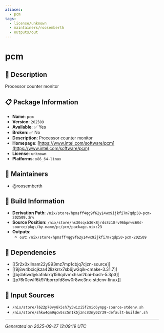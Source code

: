 ```yaml
---
aliases:
  - pcm
tags:
  - license/unknown
  - maintainers/roosemberth
  - outputs/out
---
```


# pcm

## 📝 Description

Processor counter monitor

## 📋 Package Information

- **Name**: `pcm`
- **Version**: `202509`
- **Available**: ✅ Yes
- **Broken**: ✅ No
- **Description**: Processor counter monitor
- **Homepage**: [https://www.intel.com/software/pcm](https://www.intel.com/software/pcm)
- **License**: `unknown`
- **Platforms**: `x86_64-linux`
## 👥 Maintainers

- @roosemberth


## 🔧 Build Information

- **Derivation Path**: `/nix/store/hpmsff4qg9f62y14wx9ijkfi7m7qdp50-pcm-202509.drv`
- **Source Position**: `/nix/store/ns30sqxb36k8jrds8z18rv96bpnwc60d-source/pkgs/by-name/pc/pcm/package.nix:23`
- **Outputs**:
  - `out`:  `/nix/store/hpmsff4qg9f62y14wx9ijkfi7m7qdp50-pcm-202509`

## 🔗 Dependencies

- [[5r2x0xllnam22y993mz7mp1cbjq7djzn-source]]
- [[9j8w4bcicjkza42lizkrrx7sb6jw2qik-cmake-3.31.7]]
- [[bjsb6wdjykafnkixq156qdvmxhsm2bai-bash-5.3p3]]
- [[p76r0cwlf6k97ibprrpfd8xw0r8wc3nx-stdenv-linux]]

## 📁 Input Sources

- `/nix/store/l622p70vy8k5sh7y5wizi5f2mic6ynpg-source-stdenv.sh`
- `/nix/store/shkw4qm9qcw5sc5n1k5jznc83ny02r39-default-builder.sh`

---
*Generated on 2025-09-27 12:09:19 UTC*
